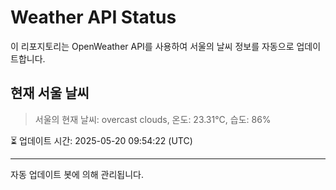 
# Weather API Status

이 리포지토리는 OpenWeather API를 사용하여 서울의 날씨 정보를 자동으로 업데이트합니다.

## 현재 서울 날씨
> 서울의 현재 날씨: overcast clouds, 온도: 23.31°C, 습도: 86%

⏳ 업데이트 시간: 2025-05-20 09:54:22 (UTC)

---
자동 업데이트 봇에 의해 관리됩니다.
